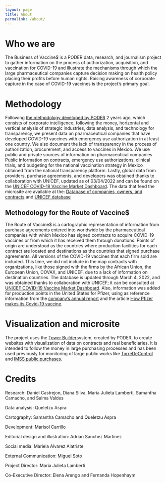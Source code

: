 ```yaml
---
layout: page
title: About
permalink: /about/
---
```


# Who we are

The Business of Vaccine$ is a PODER data, research, and journalism project to gather information on the process of authorization, acquisition, and vaccination for COVID-19 and illustrate the mechanisms through which the large pharmaceutical companies capture decision making on health policy placing their profits before human rights. Raising awareness of corporate capture in the case of COVID-19 vaccines is the project’s primary goal.


# Methodology

Following [the methodology developed by PODER](https://poderlatam.org/metodologia-de-poder-para-la-investigacion-estrategica/) 2 years ago, which consists of corporate intelligence, following the money, horizontal and vertical analysis of strategic industries, data analysis, and technology for transparency, we present data on pharmaceutical companies that have developed COVID-19 vaccines with emergency use authorization in at least one country. We also document the lack of transparency in the process of authorization, procurement, and access to vaccines in Mexico. We use public and private sources of information on pharmaceutical companies. Public information on contracts, emergency use authorizations, clinical trials, and budgeting for the national vaccination strategy in Mexico obtained from the national transparency platform. Lastly, global data from providers, purchase agreements, and developers was obtained thanks to collaboration with UNICEF, updated as of 03/04/2022 and can be found on the [UNICEF COVID-19 Vaccine Market Dashboard](https://www.unicef.org/supply/covid-19-vaccine-market-dashboard).
The data that feed the microsite are available at  the: [Database of companies, owners, and contracts](https://poderlatam.org/wp-content/uploads/2022/06/VACUNAS-beneficiarios-reales-y-empresas.xlsx) and [UNICEF database](https://poderlatam.org/wp-content/uploads/2022/06/20220228_UNICEF_Datasets_Poder.xlsx)

## Methodology for the Route of Vaccine$
The Route of Vaccine$ is a cartographic representation of information from purchase agreements entered into worldwide by the pharmaceutical companies with which Mexico has signed contracts to acquire COVID-19 vaccines or from which it has received them through donations. Points of origin are understood as the countries where production facilities for each contract are located and destinations as the countries that signed purchase agreements. All versions of the COVID-19 vaccines that each firm sold are included. This time, we did not include in the map contracts with organizations, like those signed with the firms by the African Union, the European Union, COVAX, and UNICEF, due to a lack of information on destination countries. The database is updated through March 4, 2022, and was obtained thanks to collaboration with UNICEF; it can be consulted at [UNICEF COVID-19 Vaccine Market Dashboard](https://www.unicef.org/supply/covid-19-vaccine-market-dashboard). Also, information was added for production points in the United States for Pfizer, using as reference information from the [company’s annual report](https://www.sec.gov/ix?doc=/Archives/edgar/data/0000078003/000007800322000027/pfe-20211231.htm) and the article [How Pfizer makes its Covid-19 vaccine](https://www.nytimes.com/es/interactive/2021/health/pfizer-vacuna-covid.html).


# Visualization and microsite

The project uses the [Tower Builder](https://towerbuilder.readthedocs.io/es/latest/index.html)system, created by PODER, to create websites with visualization of data on contracts and real beneficiaries. It is intended to follow the money in large purchasing processes and has been used previously for monitoring of large public works like [TorreDeControl](https://poderlatam.org/project/naicm/) and [IMSS public purchases](https://saluddineroycorrupcion.quienesquien.wiki/es/salud).


# Credits

Research: Daniel Castrejon, Diana Silva, Maria Julieta Lamberti, Samantha Camacho, and Salma Valdes

Data analysis: Queletzu Aspra

Cartography: Samantha Camacho and Queletzu Aspra

Development: Marisol Carrillo

Editorial design and illustration: Adrian Sanchez Martinez

Social media: Mariela Alvarez Alatriste

External Communication: Miguel Soto

Project Director: Maria Julieta Lamberti

Co-Executive Director: Elena Arengo and Fernanda Hopenhaym
